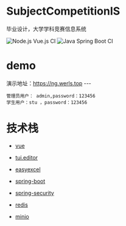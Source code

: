 # SubjectCompetitionIS
毕业设计，大学学科竞赛信息系统

![Node.js Vue.js CI](https://github.com/gsdukbh/SubjectCompetitionIS/workflows/Node.js%20Vue.js%20CI/badge.svg)
![Java Spring Boot CI](https://github.com/gsdukbh/SubjectCompetitionIS/workflows/Java%20Spring%20Boot%20CI/badge.svg)

# demo

演示地址：https://ng.werls.top ---

```text
管理员用户： admin,password：123456
学生用户：stu ，password：123456
```

# 技术栈

- [vue](https://github.com/vuejs/vue)

- [tui.editor](https://github.com/nhn/tui.editor)

- [ easyexcel](https://github.com/alibaba/easyexcel)

- [spring-boot](https://github.com/spring-projects/spring-boot)

- [spring-security](https://github.com/spring-projects/spring-security)

- [redis](https://github.com/redis/redis)

- [minio](https://github.com/minio/minio)

# 
